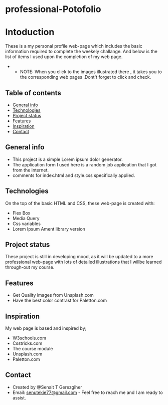 # professional-Potofolio

# Intoduction
 
  These is a my personal profile web-page which includes  the basic information required to complete the weekely challange.
  And below is the list of items I used upon the completion of my web page.

  * * NOTE: When you click to the images illustrated there , it takes you to the corresponding web pages .Dont't forget to click and check.


## Table of contents

* [General info](#genral-info)
* [Technologies](#technologies)
* [Project status](#project-status)
* [Features](#features)
* [Inspiration](#inspiration)
* [Contact](#contact)


## General info

* This project is a simple Lorem ipsum dolor generator.
* The application form I used here is a random job application that I got from the internet.
* comments for index.html and  style.css specifically applied. 

## Technologies
On the top of the basic HTML and CSS, these web-page is created with:
* Flex Box
* Media Query
* Css variables
* Lorem Ipsum Ament library version

## Project status
These project is still in developing mood, as it will be updated to a more professional web-page with lots of detailed illustrations that I willbe learned through-out my course. 

## Features
* Get Quality images from Unsplash.com
* Have the best color contrast  for Paletton.com

## Inspiration
My web page is based and inspired by;
 * W3schools.com
 * Csstricks.com
 * The course module
 * Unsplash.com
 * Paletton.com

 ## Contact
 * Created by @Senait T Gerezgiher 
 * Email: senutekie77@gmail.com - Feel free to reach me and I am ready to assist.
